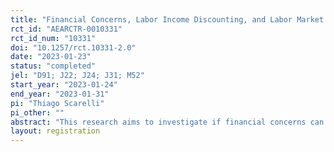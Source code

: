 ```yaml
---
title: "Financial Concerns, Labor Income Discounting, and Labor Market Decisions"
rct_id: "AEARCTR-0010331"
rct_id_num: "10331"
doi: "10.1257/rct.10331-2.0"
date: "2023-01-23"
status: "completed"
jel: "D91; J22; J24; J31; M52"
start_year: "2023-01-24"
end_year: "2023-01-31"
pi: "Thiago Scarelli"
pi_other: ""
abstract: "This research aims to investigate if financial concerns can affect the workers' choices when facing contracts that differ in the proposed delay between a task and its respective remuneration."
layout: registration
---
```


